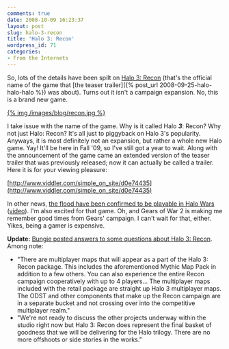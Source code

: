 ```yaml
---
comments: true
date: 2008-10-09 16:23:37
layout: post
slug: halo-3-recon
title: 'Halo 3: Recon'
wordpress_id: 71
categories:
- From the Internets
---
```


So, lots of the details have been spilt on [Halo 3: Recon](http://en.wikipedia.org/wiki/Halo_3:_Recon) (that's the official name of the game that [the teaser trailer]({% post_url 2008-09-25-halo-halo-halo %}) was about). Turns out it isn't a campaign expansion. No, this is a brand new game.

[{% img /images/blog/recon.jpg %}](/images/blog/recon.jpg)

I take issue with the name of the game. Why is it called Halo **_3_**: Recon? Why not just Halo: Recon? It's all just to piggyback on Halo 3's popularity. Anyways, it is most definitely not an expansion, but rather a whole new Halo game. Yay! It'll be here in Fall '09, so I've still got a year to wait. Along with the announcement of the game came an extended version of the teaser trailer that was previously released; now it can actually be called a trailer. Here it is for your viewing pleasure:

[http://www.viddler.com/simple_on_site/d0e74435](http://www.viddler.com/simple_on_site/d0e74435)

In other news, [the flood have been confirmed to be playable in Halo Wars](http://www.xbox360fanboy.com/2008/10/09/tgs-08-halo-wars-in-early-09-flood-confirmed/) ([video](http://www.xbox360fanboy.com/2008/10/09/video-halo-wars-demo-with-the-flood/)). I'm also excited for that game. Oh, and Gears of War 2 is making me remember good times from Gears' campaign. I can't wait for that, either. Yikes, being a gamer is expensive.

**Update:** [Bungie posted answers to some questions about Halo 3: Recon](http://www.bungie.net/news/content.aspx?type=topnews&cid=15806). Among note:

* "There are multiplayer maps that will appear as a part of the Halo 3: Recon package. This includes the aforementioned Mythic Map Pack in addition to a few others.  You can also experience the entire Recon campaign cooperatively with up to 4 players... The multiplayer maps included with the retail package are straight up Halo 3 multiplayer maps. The ODST and other components that make up the Recon campaign are in a separate bucket and not crossing over into the competitive multiplayer realm."
* "We're not ready to discuss the other projects underway within the studio right now but Halo 3: Recon does represent the final basket of goodness that we will be delivering for the Halo trilogy.  There are no more offshoots or side stories in the works."
